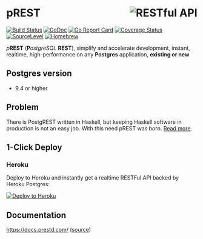 # <img align="right" src="https://docs.prestd.com/logo.png" alt="RESTful API" title="RESTful API"> pREST
[![Build Status](https://travis-ci.org/prest/prest.svg?branch=master)](https://travis-ci.org/prest/prest)
[![GoDoc](https://godoc.org/github.com/prest/prest?status.png)](https://godoc.org/github.com/prest/prest)
[![Go Report Card](https://goreportcard.com/badge/github.com/prest/prest)](https://goreportcard.com/report/github.com/prest/prest)
[![Coverage Status](https://coveralls.io/repos/github/prest/prest/badge.svg?branch=master)](https://coveralls.io/github/prest/prest?branch=master)
[![SourceLevel](https://app.sourcelevel.io/github/prest/-/prest.svg)](https://app.sourcelevel.io/github/prest/-/prest)
[![Homebrew](https://img.shields.io/badge/dynamic/json.svg?url=https://formulae.brew.sh/api/formula/prestd.json&query=$.versions.stable&label=homebrew)](https://formulae.brew.sh/formula/prestd)

_p_**REST** (**P**_ostgreSQL_ **REST**), simplify and accelerate development, instant, realtime, high-performance on any **Postgres** application, **existing or new**

## Postgres version

- 9.4 or higher

## Problem

There is PostgREST written in Haskell, but keeping Haskell software in production is not an easy job. With this need pREST was born. [Read more](https://github.com/prest/prest/issues/41).

## 1-Click Deploy

### Heroku
Deploy to Heroku and instantly get a realtime RESTFul API backed by Heroku Postgres:

[![Deploy to Heroku](https://www.herokucdn.com/deploy/button.svg)](https://heroku.com/deploy?template=https://github.com/prest/prest-heroku)

## Documentation

https://docs.prestd.com/ ([source](https://github.com/prest/prest.github.io))
